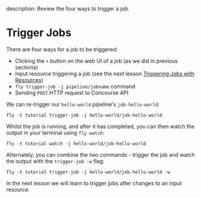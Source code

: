 description: Review the four ways to trigger a job.

# Trigger Jobs

There are four ways for a job to be triggered:

* Clicking the `+` button on the web UI of a job (as we did in previous sections)
* Input resource triggering a job (see the next lesson [Triggering Jobs with Resources](/basics/triggers/))
* `fly trigger-job -j pipeline/jobname` command
* Sending `POST` HTTP request to Concourse API

We can re-trigger our `hello-world` pipeline's `job-hello-world`:

```
fly -t tutorial trigger-job -j hello-world/job-hello-world
```

Whilst the job is running, and after it has completed, you can then watch the output in your terminal using `fly watch`:

```
fly -t tutorial watch -j hello-world/job-hello-world
```

Alternately, you can combine the two commands - trigger the job and watch the output with the `trigger-job -w` flag:

```
fly -t tutorial trigger-job -j hello-world/job-hello-world -w
```

In the next lesson we will learn to trigger jobs after changes to an input resource.
